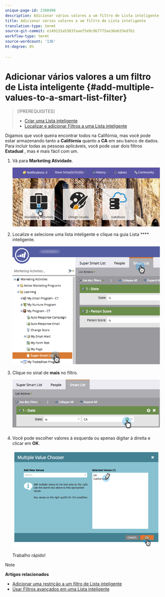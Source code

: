 ```yaml
---
unique-page-id: 2360496
description: Adicionar vários valores a um filtro de Lista inteligente - Documentos de marketing - Documentação do produto
title: Adicionar vários valores a um filtro de Lista inteligente
translation-type: tm+mt
source-git-commit: e149133a5383faaef5e9c9b7775ae36e633ed7b1
workflow-type: tm+mt
source-wordcount: '136'
ht-degree: 0%

---
```



# Adicionar vários valores a um filtro de Lista inteligente {#add-multiple-values-to-a-smart-list-filter}

>[!PREREQUISITES]
>
>* [Criar uma Lista inteligente](../../../../product-docs/core-marketo-concepts/smart-lists-and-static-lists/creating-a-smart-list/create-a-smart-list.md)
>* [Localizar e adicionar Filtros a uma Lista inteligente](../../../../product-docs/core-marketo-concepts/smart-lists-and-static-lists/creating-a-smart-list/find-and-add-filters-to-a-smart-list.md)

>



Digamos que você queira encontrar todos na Califórnia, mas você pode estar armazenando tanto a **Califórnia** quanto a **CA** em seu banco de dados. Para incluir todas as pessoas aplicáveis, você pode usar dois filtros **Estadual** , mas é mais fácil com um.

1. Vá para **Marketing Atividade**.

   ![](assets/login-marketing-activities-2.png)

1. Localize e selecione uma lista inteligente e clique na guia Lista **** inteligente.

   ![](assets/smarlist-choosefilters.png)

1. Clique no sinal de **mais** no filtro.

   ![](assets/smartlist-plussignhand-.png)

1. Você pode escolher valores à esquerda ou apenas digitar à direita e clicar em **OK**.

   ![](assets/image2014-9-11-17-3a51-3a39.png)

   Trabalho rápido!

>[!NOTE]
>
>**Artigos relacionados**
>
>* [Adicionar uma restrição a um filtro de Lista inteligente](add-a-constraint-to-a-smart-list-filter.md)
>* [Usar Filtros avançados em uma Lista inteligente](using-advanced-smart-list-rule-logic.md)

>



